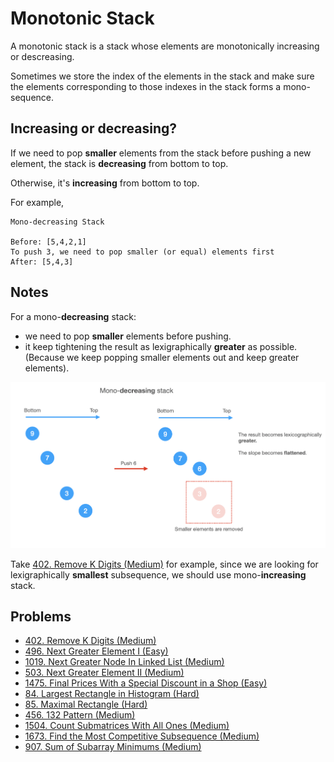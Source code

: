 # Monotonic Stack

A monotonic stack is a stack whose elements are monotonically increasing or descreasing.

Sometimes we store the index of the elements in the stack and make sure the elements corresponding to those indexes in the stack forms a mono-sequence.

## Increasing or decreasing?

If we need to pop **smaller** elements from the stack before pushing a new element, the stack is **decreasing** from bottom to top.

Otherwise, it's **increasing** from bottom to top.

For example,

```
Mono-decreasing Stack

Before: [5,4,2,1]
To push 3, we need to pop smaller (or equal) elements first
After: [5,4,3]
```

## Notes

For a mono-**decreasing** stack:
* we need to pop **smaller** elements before pushing.
* it keep tightening the result as lexigraphically **greater** as possible. (Because we keep popping smaller elements out and keep greater elements).

![](.gitbook/assets/monostack.png)

Take [402. Remove K Digits (Medium)](https://leetcode.com/problems/remove-k-digits/) for example, since we are looking for lexigraphically **smallest** subsequence, we should use mono-**increasing** stack.

## Problems

* [402. Remove K Digits (Medium)](https://leetcode.com/problems/remove-k-digits/)
* [496. Next Greater Element I \(Easy\)](https://leetcode.com/problems/next-greater-element-i/)
* [1019. Next Greater Node In Linked List \(Medium\)](https://leetcode.com/problems/next-greater-node-in-linked-list/)
* [503. Next Greater Element II \(Medium\)](https://leetcode.com/problems/next-greater-element-ii/)
* [1475. Final Prices With a Special Discount in a Shop \(Easy\)](https://leetcode.com/problems/final-prices-with-a-special-discount-in-a-shop/)
* [84. Largest Rectangle in Histogram \(Hard\)](https://leetcode.com/problems/largest-rectangle-in-histogram/)
* [85. Maximal Rectangle \(Hard\)](https://leetcode.com/problems/maximal-rectangle/)
* [456. 132 Pattern \(Medium\)](https://leetcode.com/problems/132-pattern/)
* [1504. Count Submatrices With All Ones \(Medium\)](https://leetcode.com/problems/count-submatrices-with-all-ones/)
* [1673. Find the Most Competitive Subsequence (Medium)](https://leetcode.com/problems/find-the-most-competitive-subsequence/)
* [907. Sum of Subarray Minimums (Medium)](https://leetcode.com/problems/sum-of-subarray-minimums/)